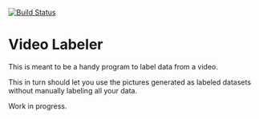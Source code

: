 [![Build Status](https://travis-ci.org/NegatioN/VideoLabeler.svg?branch=master)](https://travis-ci.org/NegatioN/VideoLabeler)

# Video Labeler

This is meant to be a handy program to label data from a video.

This in turn should let you use the pictures generated as labeled datasets without manually labeling all your data.

Work in progress.